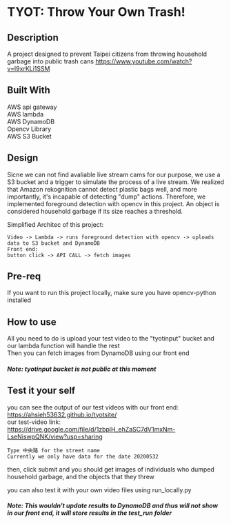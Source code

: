 # TYOT: Throw Your Own Trash!

## Description
A project designed to prevent Taipei citizens from throwing household garbage into public trash cans
https://www.youtube.com/watch?v=I9xrKLi1SSM
## Built With
AWS api gateway <br />
AWS lambda <br />
AWS DynamoDB <br />
Opencv Library <br />
AWS S3 Bucket

## Design
Sicne we can not find avaliable live stream cams  for our purpose, we use a S3 bucket and a trigger to simulate the process of a live stream.
We realized that Amazon rekognition cannot detect plastic bags well, and more importantly, it's incapable of detecting "dump" actions. 
Therefore, we implemented foreground detection with opencv in this project. 
An object is considered household garbage if its size reaches a threshold.

Simplified Architec of this project:
```
Video -> Lambda -> runs foreground detection with opencv -> uploads data to S3 bucket and DynamoDB
Front end:
button click -> API CALL -> fetch images
```

## Pre-req
If you want to run this project locally, make sure you have opencv-python installed

## How to use
All you need to do is upload your test video to the "tyotinput" bucket and our lambda function will handle the rest <br />
Then you can fetch images from DynamoDB using our front end
##### Note: tyotinput bucket is not public at this moment

## Test it your self
you can see the output of our test videos with our front end: https://ahsieh53632.github.io/tyotsite/  <br />
our test-video link: https://drive.google.com/file/d/1zbplH_ehZaSC7dV1mxNm-LseNiswpQNK/view?usp=sharing
```
Type 中央路 for the street name
Currently we only have data for the date 20200532 
``` 
then, click submit and you should get images of individuals who dumped household garbage, and the objects that they threw 

you can also test it with your own video files using run_locally.py
##### Note: This wouldn't update results to DynamoDB and thus will not show in our front end, it will store results in the test_run folder
